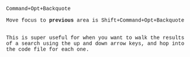 
<span style="font-family: Courier New, Courier, monospace;">Command+Opt+Backquote</span><br /><span style="font-family: Courier New, Courier, monospace;"><br /></span><span style="font-family: Courier New, Courier, monospace;">Move focus to <b>previous</b> area is Shift+Command+Opt+Backquote</span><br /><span style="font-family: Courier New, Courier, monospace;"><br /></span><span style="font-family: Courier New, Courier, monospace;"><br /></span><span style="font-family: Courier New, Courier, monospace;">This is super useful for when you want to walk the results of a search using the up and down arrow keys, and hop into the code file for each one.</span>